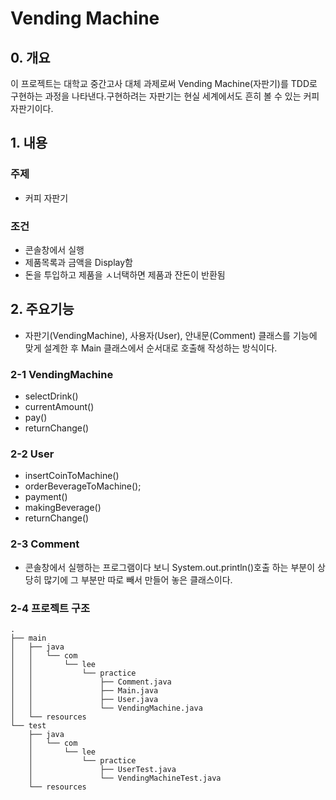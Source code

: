 # Vending Machine

## 0. 개요

이 프로젝트는 대학교 중간고사 대체 과제로써 Vending Machine(자판기)를 TDD로 구현하는 과정을 나타낸다.구현하려는 자판기는 현실 세계에서도 흔히 볼 수 있는 커피 자판기이다.

## 1. 내용

### 주제 

- 커피 자판기

### 조건

- 콘솔창에서 실행
- 제품목록과 금액을 Display함
- 돈을 투입하고 제품을 ㅅ너택하면 제품과 잔돈이 반환됨

## 2. 주요기능

- 자판기(VendingMachine), 사용자(User), 안내문(Comment) 클래스를 기능에 맞게 설계한 후 Main 클래스에서 순서대로 호출해 작성하는 방식이다.

### 2-1 VendingMachine

- selectDrink()
- currentAmount()
- pay()
- returnChange()

### 2-2 User

- insertCoinToMachine()
- orderBeverageToMachine();
- payment()
- makingBeverage()
- returnChange()

### 2-3 Comment

- 콘솔창에서 실행하는 프로그램이다 보니 System.out.println()호출 하는 부분이 상당히 많기에 그 부분만 따로 빼서 만들어 놓은 클래스이다.

### 2-4 프로젝트 구조

```
.
├── main
│   ├── java
│   │   └── com
│   │       └── lee
│   │           └── practice
│   │               ├── Comment.java
│   │               ├── Main.java
│   │               ├── User.java
│   │               └── VendingMachine.java
│   └── resources
└── test
    ├── java
    │   └── com
    │       └── lee
    │           └── practice
    │               ├── UserTest.java
    │               └── VendingMachineTest.java
    └── resources
```

